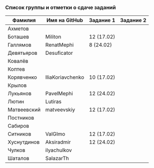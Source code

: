 ### Список группы и отметки о сдаче заданий

|Фамилия    |Имя на GitHub   |Задание 1 |Задание 2   |
|-----------|----------------|----------|------------|
|Ахметов    |                |          |            |
|Боташев    |Militon         |12 (17.02)|            |
|Галлямов   |RenatMephi      | 8 (24.02)|            |
|Девятьяров |Desuficator     |          |            |
|Ковалёв    |                |          |            |
|Коптев     |                |          |            |
|Корявченко |IliaKoriavchenko|10 (17.02)|            |
|Крылов     |                |          |            |
|Лукьянов   |PavelMephi      |12 (24.02)|            |
|Лютин      |Lutiras         |          |            |
|Матвеевский|matveevskiy     |12 (17.02)|            |
|Постников  |                |          |            |
|Сабиров    |                |          |            |
|Ситников   |ValGImo         |12 (17.02)|            |
|Хуснутдинов|Aksiradmir      |12 (24.02)|            |
|Чулков     |ilyachulkov     |          |            |
|Шаталов    |SalazarTh       |          |            |
